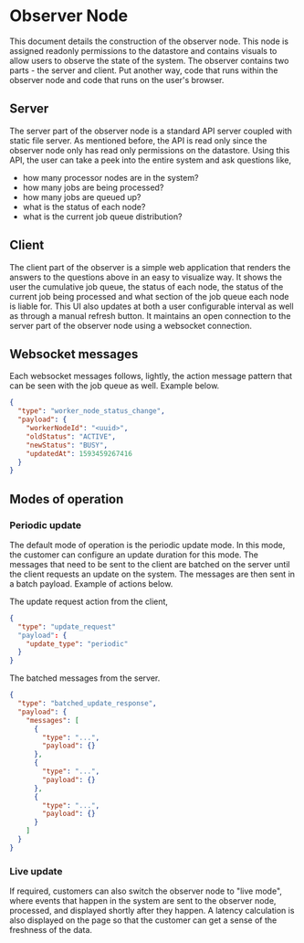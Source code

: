 # Observer Node

This document details the construction of the observer node. This node is assigned readonly permissions to the datastore and contains visuals to allow users to observe the state of the system. The observer contains two parts - the server and client. Put another way, code that runs within the observer node and code that runs on the user's browser.

## Server

The server part of the observer node is a standard API server coupled with static file server. As mentioned before, the API is read only since the observer node only has read only permissions on the datastore. Using this API, the user can take a peek into the entire system and ask questions like,

- how many processor nodes are in the system?
- how many jobs are being processed?
- how many jobs are queued up?
- what is the status of each node?
- what is the current job queue distribution?

## Client

The client part of the observer is a simple web application that renders the answers to the questions above in an easy to visualize way. It shows the user the cumulative job queue, the status of each node, the status of the current job being processed and what section of the job queue each node is liable for. This UI also updates at both a user configurable interval as well as through a manual refresh button. It maintains an open connection to the server part of the observer node using a websocket connection.

## Websocket messages

Each websocket messages follows, lightly, the action message pattern that can be seen with the job queue as well. Example below.

```json
{
  "type": "worker_node_status_change",
  "payload": {
    "workerNodeId": "<uuid>",
    "oldStatus": "ACTIVE",
    "newStatus": "BUSY",
    "updatedAt": 1593459267416
  }
}
```

## Modes of operation

### Periodic update

The default mode of operation is the periodic update mode. In this mode, the customer can configure an update duration for this mode. The messages that need to be sent to the client are batched on the server until the client requests an update on the system. The messages are then sent in a batch payload. Example of actions below.

The update request action from the client,

```json
{
  "type": "update_request"
  "payload": {
    "update_type": "periodic"
  }
}
```

The batched messages from the server.

```json
{
  "type": "batched_update_response",
  "payload": {
    "messages": [
      {
        "type": "...",
        "payload": {}
      },
      {
        "type": "...",
        "payload": {}
      },
      {
        "type": "...",
        "payload": {}
      }
    ]
  }
}
```

### Live update

If required, customers can also switch the observer node to "live mode", where events that happen in the system are sent to the observer node, processed, and displayed shortly after they happen. A latency calculation is also displayed on the page so that the customer can get a sense of the freshness of the data.
